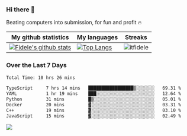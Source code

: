 ### Hi there 👋
<p>Beating computers into submission, for fun and profit 🔥</p>

|My github statistics|My languages|Streaks|
|-|-|-|
|[![Fidele's github stats](https://github-readme-stats.vercel.app/api?username=itfidele&count_private=true&show_icons=true&theme=dark&hide_title=true)](https://github.com/itfidele)|[![Top Langs](https://github-readme-stats.vercel.app/api/top-langs/?username=itfidele&show_icons=true&langs_count=8&theme=dark&layout=compact&hide_title=true)](https://github.com/itfidele)|![itfidele](https://github-readme-streak-stats.herokuapp.com/?user=itfidele&theme=dark)

### Over the Last 7 Days
<!--START_SECTION:waka-->

```txt
Total Time: 10 hrs 26 mins

TypeScript     7 hrs 14 mins   █████████████████▒░░░░░░░   69.31 %
YAML           1 hr 19 mins    ███░░░░░░░░░░░░░░░░░░░░░░   12.64 %
Python         31 mins         █▒░░░░░░░░░░░░░░░░░░░░░░░   05.01 %
Docker         20 mins         ▓░░░░░░░░░░░░░░░░░░░░░░░░   03.31 %
C++            19 mins         ▓░░░░░░░░░░░░░░░░░░░░░░░░   03.10 %
JavaScript     15 mins         ▓░░░░░░░░░░░░░░░░░░░░░░░░   02.49 %
```

<!--END_SECTION:waka-->



![](https://komarev.com/ghpvc/?username=itfidele)
